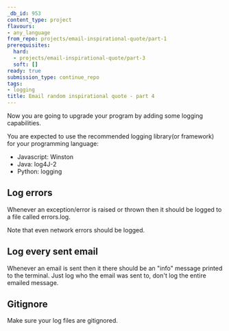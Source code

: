 ```yaml
---
_db_id: 953
content_type: project
flavours:
- any_language
from_repo: projects/email-inspirational-quote/part-1
prerequisites:
  hard:
  - projects/email-inspirational-quote/part-3
  soft: []
ready: true
submission_type: continue_repo
tags:
- logging
title: Email random inspirational quote - part 4
---
```


Now you are going to upgrade your program by adding some logging capabilities.

You are expected to use the recommended logging library(or framework) for your programming language:

- Javascript: Winston
- Java: log4J-2
- Python: logging

## Log errors

Whenever an exception/error is raised or thrown then it should be logged to a file called errors.log.

Note that even network errors should be logged.

## Log every sent email

Whenever an email is sent then it there should be an "info" message printed to the terminal. Just log who the email was sent to, don't log the entire emailed message.

## Gitignore

Make sure your log files are gitignored.